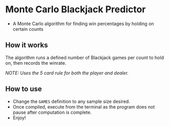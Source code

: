 # Monte Carlo Blackjack Predictor

- A Monte Carlo algorithm for finding win percentages by holding on certain counts

## How it works

The algorithm runs a defined number of Blackjack games per count to hold on, then records the winrate.

*NOTE: Uses the 5 card rule for both the player and dealer.*

## How to use

- Change the `GAMES` definition to any sample size desired.
- Once compiled, execute from the terminal as the program does not pause after computation is complete.
- Enjoy!

